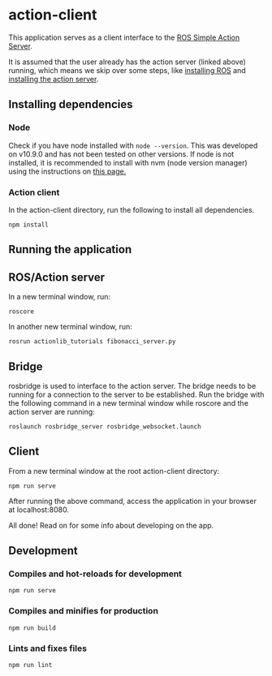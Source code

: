 # action-client
This application serves as a client interface to the [ROS Simple Action Server](http://wiki.ros.org/actionlib_tutorials/Tutorials/Writing%20a%20Simple%20Action%20Server%20using%20the%20Execute%20Callback%20%28Python%29).

It is assumed that the user already has the action server (linked above) running, which means we skip over some steps, like [installing ROS](http://wiki.ros.org/ROS/Installation) and [installing the action server](http://wiki.ros.org/actionlib_tutorials/Tutorials/Writing%20a%20Simple%20Action%20Server%20using%20the%20Execute%20Callback%20%28Python%29).


## Installing dependencies

### Node
Check if you have node installed with `node --version`. This was developed on v10.9.0 and has not been tested on other versions. If node is not installed, it is recommended to install with nvm (node version manager) using the instructions on [this page.](https://github.com/creationix/nvm)

### Action client
In the action-client directory, run the following to install all dependencies.
```
npm install
```

## Running the application

## ROS/Action server
In a new terminal window, run:
```
roscore
```
In another new terminal window, run:
```
rosrun actionlib_tutorials fibonacci_server.py
```

## Bridge
rosbridge is used to interface to the action server. The bridge needs to be running for a connection to the server to be established. Run the bridge with the following command in a new terminal window while roscore and the action server are running:
```
roslaunch rosbridge_server rosbridge_websocket.launch
```

## Client
From a new terminal window at the root action-client directory:
```
npm run serve
```
After running the above command, access the application in your browser at localhost:8080.

All done! Read on for some info about developing on the app.

## Development

### Compiles and hot-reloads for development
```
npm run serve
```

### Compiles and minifies for production
```
npm run build
```

### Lints and fixes files
```
npm run lint
```
